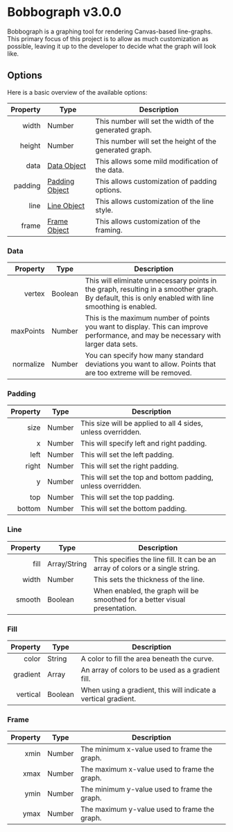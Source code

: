 # Bobbograph v3.0.0

Bobbograph is a graphing tool for rendering Canvas-based line-graphs.  This primary focus of this project is to allow as much customization as possible, leaving it up to
the developer to decide what the graph will look like.

## Options

Here is a basic overview of the available options:

Property  | Type                       | Description
-------:  | ----                       | -----------
width     | Number                     | This number will set the width of the generated graph.
height    | Number                     | This number will set the height of the generated graph.
data      | [Data Object](#data)       | This allows some mild modification of the data.
padding   | [Padding Object](#padding) | This allows customization of padding options.
line      | [Line Object](#line)       | This allows customization of the line style.
frame     | [Frame Object](#frame)     | This allows customization of the framing.

### Data
Property  | Type    | Description
-------:  | ----    | -----------
vertex    | Boolean | This will eliminate unnecessary points in the graph, resulting in a smoother graph.  By default, this is only enabled with line smoothing is enabled.
maxPoints | Number  | This is the maximum number of points you want to display.  This can improve performance, and may be necessary with larger data sets.
normalize | Number  | You can specify how many standard deviations you want to allow.  Points that are too extreme will be removed.

### Padding 
Property | Type   | Description
-------: | ----   | -----------
size     | Number | This size will be applied to all 4 sides, unless overridden.
x        | Number | This will specify left and right padding.
left     | Number | This will set the left padding.
right    | Number | This will set the right padding.
y        | Number | This will set the top and bottom padding, unless overridden.
top      | Number | This will set the top padding.
bottom   | Number | This will set the bottom padding.

### Line 
Property | Type         | Description
-------: | ----         | -----------
fill     | Array/String | This specifies the line fill.  It can be an array of colors or a single string.
width    | Number       | This sets the thickness of the line.
smooth   | Boolean      | When enabled, the graph will be smoothed for a better visual presentation.

### Fill
Property | Type    | Description
-------: | ----    | -----------
color    | String  | A color to fill the area beneath the curve.
gradient | Array   | An array of colors to be used as a gradient fill.
vertical | Boolean | When using a gradient, this will indicate a vertical gradient.

### Frame
Property | Type   | Description
-------: | ----   | -----------
xmin     | Number | The minimum x-value used to frame the graph.
xmax     | Number | The maximum x-value used to frame the graph.
ymin     | Number | The minimum y-value used to frame the graph.
ymax     | Number | The maximum y-value used to frame the graph.
